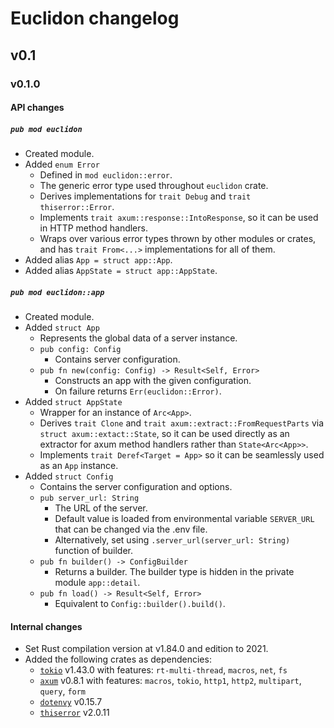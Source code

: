 # Euclidon changelog

## v0.1

### v0.1.0

#### API changes

##### `pub mod euclidon`
* Created module.
* Added `enum Error`
    * Defined in `mod euclidon::error`.
    * The generic error type used throughout `euclidon` crate.
    * Derives implementations for `trait Debug` and `trait thiserror::Error`.
    * Implements `trait axum::response::IntoResponse`, so it can be used in HTTP method handlers.
    * Wraps over various error types thrown by other modules or crates, and has `trait From<...>` implementations for all of them.
* Added alias `App = struct app::App`.
* Added alias `AppState = struct app::AppState`.

##### `pub mod euclidon::app`
* Created module.
* Added `struct App`
    * Represents the global data of a server instance.
    * `pub config: Config`
        * Contains server configuration.
    * `pub fn new(config: Config) -> Result<Self, Error>`
        * Constructs an app with the given configuration.
        * On failure returns `Err(euclidon::Error)`.
* Added `struct AppState`
    * Wrapper for an instance of `Arc<App>`.
    * Derives `trait Clone` and `trait axum::extract::FromRequestParts` via `struct axum::extact::State`, so it can be used directly as an extractor for axum method handlers rather than `State<Arc<App>>`.
    * Implements `trait Deref<Target = App>` so it can be seamlessly used as an `App` instance.
* Added `struct Config`
    * Contains the server configuration and options.
    * `pub server_url: String`
        * The URL of the server.
        * Default value is loaded from environmental variable `SERVER_URL` that can be changed via the .env file.
        * Alternatively, set using `.server_url(server_url: String)` function of builder.
    * `pub fn builder() -> ConfigBuilder`
        * Returns a builder. The builder type is hidden in the private module `app::detail`.
    * `pub fn load() -> Result<Self, Error>`
        * Equivalent to `Config::builder().build()`.


#### Internal changes
* Set Rust compilation version at v1.84.0 and edition to 2021.
* Added the following crates as dependencies:
    * [`tokio`](https://docs.rs/tokio) v1.43.0 with features: `rt-multi-thread`, `macros`, `net`, `fs`
    * [`axum`](https://docs.rs/axum) v0.8.1 with features: `macros`, `tokio`, `http1`, `http2`, `multipart`, `query`, `form`
    * [`dotenvy`](https://docs.rs/dotenvy) v0.15.7
    * [`thiserror`](https://docs.rs/thiserror) v2.0.11
